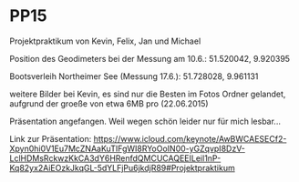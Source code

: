 # PP15
Projektpraktikum von Kevin, Felix, Jan und Michael

Position des Geodimeters bei der Messung am 10.6.:
51.520042, 9.920395

Bootsverleih Northeimer See (Messung 17.6.):
51.728028, 9.961131

weitere Bilder bei Kevin, es sind nur die Besten im Fotos Ordner gelandet, aufgrund der groeße von etwa 6MB pro (22.06.2015)

Präsentation angefangen. Weil wegen schön leider nur für mich lesbar...

Link zur Präsentation:
https://www.icloud.com/keynote/AwBWCAESECf2-Xpyn0hi0V1Eu7McZNAaKuTIFgWI8RYoOoIN00-yGZqvpI8DzV-LclHDMsRckwzKkCA3dY6HRenfdQMCUCAQEEILeil1nP-Kq82yx2AiEOzkJkqGL-5dYLFjPu6jkdjR89#Projektpraktikum
